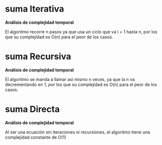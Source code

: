 # suma Iterativa

**Análisis de complejidad temporal**

El algoritmo recorre n pasos ya que usa un ciclo que va i = 1 hasta n, por los que su complejidad es O(n) para el peor de los casos.

# suma Recursiva

**Análisis de complejidad temporal**

El algoritmo se manda a llamar así mismo n veces, ya que la n va decrementando en 1, por los que su complejidad es O(n) para el peor de los casos.

# suma Directa

**Análisis de complejidad temporal**

Al ser una ecuación sin iteraciones ni recursiones, el algoritmo tiene una complejidad constante de O(1)

